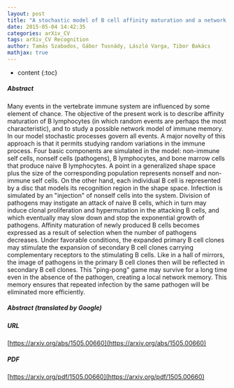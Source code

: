 ```yaml
---
layout: post
title: "A stochastic model of B cell affinity maturation and a network model of immune memory"
date: 2015-05-04 14:42:35
categories: arXiv_CV
tags: arXiv_CV Recognition
author: Tamás Szabados, Gábor Tusnády, László Varga, Tibor Bakács
mathjax: true
---
```


* content
{:toc}

##### Abstract
Many events in the vertebrate immune system are influenced by some element of chance. The objective of the present work is to describe affinity maturation of B lymphocytes (in which random events are perhaps the most characteristic), and to study a possible network model of immune memory. In our model stochastic processes govern all events. A major novelty of this approach is that it permits studying random variations in the immune process. Four basic components are simulated in the model: non-immune self cells, nonself cells (pathogens), B lymphocytes, and bone marrow cells that produce naive B lymphocytes. A point in a generalized shape space plus the size of the corresponding population represents nonself and non-immune self cells. On the other hand, each individual B cell is represented by a disc that models its recognition region in the shape space. Infection is simulated by an "injection" of nonself cells into the system. Division of pathogens may instigate an attack of naive B cells, which in turn may induce clonal proliferation and hypermutation in the attacking B cells, and which eventually may slow down and stop the exponential growth of pathogens. Affinity maturation of newly produced B cells becomes expressed as a result of selection when the number of pathogens decreases. Under favorable conditions, the expanded primary B cell clones may stimulate the expansion of secondary B cell clones carrying complementary receptors to the stimulating B cells. Like in a hall of mirrors, the image of pathogens in the primary B cell clones then will be reflected in secondary B cell clones. This "ping-pong" game may survive for a long time even in the absence of the pathogen, creating a local network memory. This memory ensures that repeated infection by the same pathogen will be eliminated more efficiently.

##### Abstract (translated by Google)


##### URL
[https://arxiv.org/abs/1505.00660](https://arxiv.org/abs/1505.00660)

##### PDF
[https://arxiv.org/pdf/1505.00660](https://arxiv.org/pdf/1505.00660)

